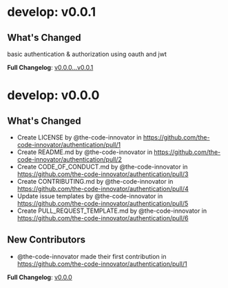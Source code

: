 # develop: v0.0.1

## What's Changed
basic authentication & authorization using oauth and jwt

**Full Changelog**: [v0.0.0...v0.0.1](https://github.com/the-code-innovator/authentication/compare/v0.0.0...v0.0.1)

# develop: v0.0.0

## What's Changed
* Create LICENSE by @the-code-innovator in https://github.com/the-code-innovator/authentication/pull/1
* Create README.md by @the-code-innovator in https://github.com/the-code-innovator/authentication/pull/2
* Create CODE_OF_CONDUCT.md by @the-code-innovator in https://github.com/the-code-innovator/authentication/pull/3
* Create CONTRIBUTING.md by @the-code-innovator in https://github.com/the-code-innovator/authentication/pull/4
* Update issue templates by @the-code-innovator in https://github.com/the-code-innovator/authentication/pull/5
* Create PULL_REQUEST_TEMPLATE.md by @the-code-innovator in https://github.com/the-code-innovator/authentication/pull/6

## New Contributors
* @the-code-innovator made their first contribution in https://github.com/the-code-innovator/authentication/pull/1

**Full Changelog**: [v0.0.0](https://github.com/the-code-innovator/authentication/commits/v0.0.0)
